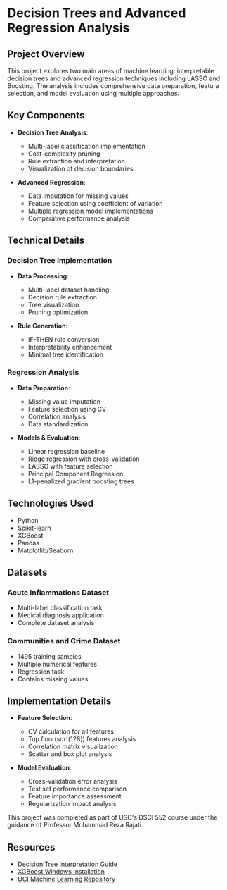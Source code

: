 # Decision Trees and Advanced Regression Analysis

## Project Overview
This project explores two main areas of machine learning: interpretable decision trees and advanced regression techniques including LASSO and Boosting. The analysis includes comprehensive data preparation, feature selection, and model evaluation using multiple approaches.

## Key Components
* **Decision Tree Analysis**:
  * Multi-label classification implementation
  * Cost-complexity pruning
  * Rule extraction and interpretation
  * Visualization of decision boundaries

* **Advanced Regression**:
  * Data imputation for missing values
  * Feature selection using coefficient of variation
  * Multiple regression model implementations
  * Comparative performance analysis

## Technical Details

### Decision Tree Implementation
* **Data Processing**:
  * Multi-label dataset handling
  * Decision rule extraction
  * Tree visualization
  * Pruning optimization

* **Rule Generation**:
  * IF-THEN rule conversion
  * Interpretability enhancement
  * Minimal tree identification

### Regression Analysis
* **Data Preparation**:
  * Missing value imputation
  * Feature selection using CV
  * Correlation analysis
  * Data standardization

* **Models & Evaluation**:
  * Linear regression baseline
  * Ridge regression with cross-validation
  * LASSO with feature selection
  * Principal Component Regression
  * L1-penalized gradient boosting trees

## Technologies Used
* Python
* Scikit-learn
* XGBoost
* Pandas
* Matplotlib/Seaborn

## Datasets
### Acute Inflammations Dataset
* Multi-label classification task
* Medical diagnosis application
* Complete dataset analysis

### Communities and Crime Dataset
* 1495 training samples
* Multiple numerical features
* Regression task
* Contains missing values

## Implementation Details
* **Feature Selection**:
  * CV calculation for all features
  * Top floor(sqrt(128)) features analysis
  * Correlation matrix visualization
  * Scatter and box plot analysis

* **Model Evaluation**:
  * Cross-validation error analysis
  * Test set performance comparison
  * Feature importance assessment
  * Regularization impact analysis

This project was completed as part of USC's DSCI 552 course under the guidance of Professor Mohammad Reza Rajati.

## Resources
* [Decision Tree Interpretation Guide](https://www.kdnuggets.com/2017/05/simplifying-decision-tree-interpretation-decision-rules-python.html)
* [XGBoost Windows Installation](http://www.picnet.com.au/blogs/guido/2016/09/22/xgboost-windows-x64-binaries-for-download/)
* [UCI Machine Learning Repository](https://archive.ics.uci.edu/ml/datasets/)

